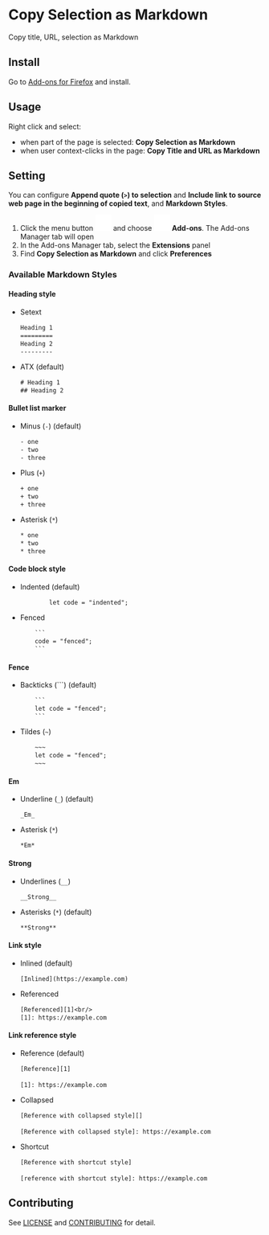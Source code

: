 # Copy Selection as Markdown

Copy title, URL, selection as Markdown

## Install

Go to [Add-ons for Firefox](https://addons.mozilla.org/en-US/firefox/addon/copy-selection-as-markdown/) and install.

## Usage

Right click and select:

- when part of the page is selected: **Copy Selection as Markdown**
- when user context-clicks in the page: **Copy Title and URL as Markdown**

## Setting

You can configure **Append quote (<code>&gt;</code>) to selection** and **Include link to source web page in the beginning of copied text**, and **Markdown Styles**.

1. Click the menu button ![](images/menu.svg) and choose ![](images/extensionGeneric-16.svg) **Add-ons**. The Add-ons Manager tab will open
2. In the Add-ons Manager tab, select the **Extensions** panel
3. Find **Copy Selection as Markdown** and click **Preferences**

### Available Markdown Styles

#### Heading style

- Setext
  ```
  Heading 1
  =========
  Heading 2
  ---------
  ```
- ATX (default)
  ```
  # Heading 1
  ## Heading 2
  ```

#### Bullet list marker

- Minus (`-`) (default)
  ```
  - one
  - two
  - three
  ```
- Plus (`+`)
  ```
  + one
  + two
  + three
  ```
- Asterisk (`*`)
  ```
  * one
  * two
  * three
  ```

#### Code block style

- Indented (default)
  ```
          let code = "indented";
  ```
- Fenced
  ````
      ```
      code = "fenced";
      ```
  ````

#### Fence

- Backticks (```) (default)
  ````
      ```
      let code = "fenced";
      ```
  ````
- Tildes (`~`)
  ```
      ~~~
      let code = "fenced";
      ~~~
  ```

#### Em

- Underline (`_`) (default)
  ```
  _Em_
  ```
- Asterisk (`*`)
  ```
  *Em*
  ```

#### Strong

- Underlines (`__`)
  ```
  __Strong__
  ```
- Asterisks (`*`) (default)
  ```
  **Strong**
  ```

#### Link style

- Inlined (default)
    ```
    [Inlined](https://example.com)
    ```
- Referenced
    ```
    [Referenced][1]<br/>
    [1]: https://example.com
    ```

#### Link reference style

- Reference (default)
    ```
    [Reference][1]
    
    [1]: https://example.com
    ```
- Collapsed
    ```
    [Reference with collapsed style][]
    
    [Reference with collapsed style]: https://example.com
    ```
- Shortcut
    ```
    [Reference with shortcut style]
    
    [reference with shortcut style]: https://example.com
    ```

## Contributing

See [LICENSE](LICENSE) and [CONTRIBUTING](CONTRIBUTING.md) for detail.
